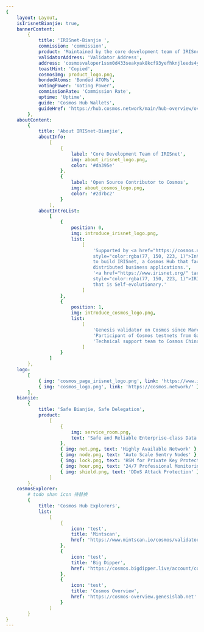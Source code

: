 ```yaml
---
{
    layout: Layout,
    isIrisnetBianjie: true,
    bannerContent:
        {
            title: 'IRISnet-Bianjie ',
            commission: 'commission',
            product: 'Maintained by the core development team of IRISnet',
            validatorAddress: 'Validator Address',
            address: 'cosmosvaloper1ssm0d433seakyak8kcf93yefhknjleeds4y3em',
            toastHint: 'Copied',
            cosmosImg: product_logo.png,
            bondedAtoms: 'Bonded ATOMs',
            votingPower: 'Voting Power',
            commissionRate: 'Commission Rate',
            uptime: 'Uptime',
            guide: 'Cosmos Hub Wallets',
            guideHref: 'https://hub.cosmos.network/main/hub-overview/overview.html#cosmos-hub-wallets'
        },
    aboutContent:
        {
            title: 'About IRISnet-Bianjie',
            aboutInfo:
                [
                    {
                        label: 'Core Development Team of IRISnet',
                        img: about_irisnet_logo.png,
                        color: '#da395e'
                    },
                    {
                        label: 'Open Source Contributor to Cosmos',
                        img: about_cosmos_logo.png,
                        color: '#2d7bc2'
                    }
                ],
            aboutIntroList:
                [
                    {
                        position: 0,
                        img: introduce_irisnet_logo.png,
                        list:
                            [
                                'Supported by <a href="https://cosmos.network/about" target="_blank"
                                style="color:rgba(77, 150, 223, 1)">Interchain Foundation (ICF)</a>
                                to build IRISnet, a Cosmos Hub that facilitates construction of
                                distributed business applications.',
                                '<a href="https://www.irisnet.org/" target="_blank"
                                style="color:rgba(77, 150, 223, 1)">IRISnet</a> - a BPoS blockchain
                                that is Self-evolutionary.'
                            ]
                    },
                    {
                        position: 1,
                        img: introduce_cosmos_logo.png,
                        list:
                            [
                                'Genesis validator on Cosmos since March 14th, 2019',
                                'Participant of Cosmos testnets from Gaia-1000 to mainnet launch',
                                'Technical support team to Cosmos China community since August 2017'
                            ]
                    }
                ]
        },
    logo:
        [
            { img: 'cosmos_page_irisnet_logo.png', link: 'https://www.irisnet.org/' },
            { img: 'cosmos_logo.png', link: 'https://cosmos.network/' }
        ],
    bianjie:
        {
            title: 'Safe Bianjie, Safe Delegation',
            product:
                [
                    {
                        img: service_room.png,
                        text: 'Safe and Reliable Enterprise-class Data Center'
                    },
                    { img: net.png, text: 'Highly Available Network' },
                    { img: node.png, text: 'Auto Scale Sentry Nodes' },
                    { img: lock.png, text: 'HSM for Private Key Protection' },
                    { img: hour.png, text: '24/7 Professional Monitoring' },
                    { img: shield.png, text: 'DDoS Attack Protection' }
                ]
        },
    cosmosExplorer:
        # todo shan icon 待替换
        {
            title: 'Cosmos Hub Explorers',
            list:
                [
                    {
                        icon: 'test',
                        title: 'Mintscan',
                        href: 'https://www.mintscan.io/cosmos/validators/cosmos1ssm0d433seakyak8kcf93yefhknjleed4psy4g'
                    },
                    {
                        icon: 'test',
                        title: 'Big Dipper',
                        href: 'https://cosmos.bigdipper.live/account/cosmos1ssm0d433seakyak8kcf93yefhknjleed4psy4g'
                    },
                    {
                        icon: 'test',
                        title: 'Cosmos Overview',
                        href: 'https://cosmos-overview.genesislab.net'
                    }
                ]
        }
}
---
```

